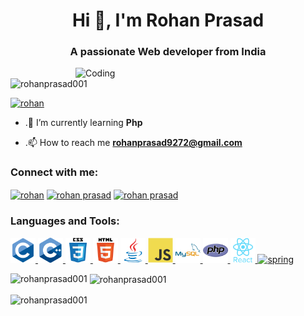 <h1 align="center">Hi 👋, I'm Rohan Prasad</h1>
<h3 align="center">A passionate Web developer from India</h3>
<img align="right" alt="Coding" width="400" src="https://hackernoon.com/images/f2px36fy.gif">
<p align="left"> <img src="https://komarev.com/ghpvc/?username=rohanprasad001&label=Profile%20views&color=0e75b6&style=flat" alt="rohanprasad001" /> </p>

<p align="left"> <a href="https://twitter.com/rohan" target="blank"><img src="https://img.shields.io/twitter/follow/rohan?logo=twitter&style=for-the-badge" alt="rohan" /></a> </p>

- .🌱 I’m currently learning **Php**

- .📫 How to reach me **rohanprasad9272@gmail.com**

<h3 align="left">Connect with me:</h3>
<p align="left">
<a href="https://twitter.com/rohan" target="blank"><img align="center" src="https://raw.githubusercontent.com/rahuldkjain/github-profile-readme-generator/master/src/images/icons/Social/twitter.svg" alt="rohan" height="30" width="40" /></a>
<a href="https://linkedin.com/in/rohan prasad" target="blank"><img align="center" src="https://raw.githubusercontent.com/rahuldkjain/github-profile-readme-generator/master/src/images/icons/Social/linked-in-alt.svg" alt="rohan prasad" height="30" width="40" /></a>
<a href="https://fb.com/rohan prasad" target="blank"><img align="center" src="https://raw.githubusercontent.com/rahuldkjain/github-profile-readme-generator/master/src/images/icons/Social/facebook.svg" alt="rohan prasad" height="30" width="40" /></a>
</p>

<h3 align="left">Languages and Tools:</h3>
<p align="left"> <a href="https://www.cprogramming.com/" target="_blank" rel="noreferrer"> <img src="https://raw.githubusercontent.com/devicons/devicon/master/icons/c/c-original.svg" alt="c" width="40" height="40"/> </a> <a href="https://www.w3schools.com/cpp/" target="_blank" rel="noreferrer"> <img src="https://raw.githubusercontent.com/devicons/devicon/master/icons/cplusplus/cplusplus-original.svg" alt="cplusplus" width="40" height="40"/> </a> <a href="https://www.w3schools.com/css/" target="_blank" rel="noreferrer"> <img src="https://raw.githubusercontent.com/devicons/devicon/master/icons/css3/css3-original-wordmark.svg" alt="css3" width="40" height="40"/> </a> <a href="https://www.w3.org/html/" target="_blank" rel="noreferrer"> <img src="https://raw.githubusercontent.com/devicons/devicon/master/icons/html5/html5-original-wordmark.svg" alt="html5" width="40" height="40"/> </a> <a href="https://www.java.com" target="_blank" rel="noreferrer"> <img src="https://raw.githubusercontent.com/devicons/devicon/master/icons/java/java-original.svg" alt="java" width="40" height="40"/> </a> <a href="https://developer.mozilla.org/en-US/docs/Web/JavaScript" target="_blank" rel="noreferrer"> <img src="https://raw.githubusercontent.com/devicons/devicon/master/icons/javascript/javascript-original.svg" alt="javascript" width="40" height="40"/> </a> <a href="https://www.mysql.com/" target="_blank" rel="noreferrer"> <img src="https://raw.githubusercontent.com/devicons/devicon/master/icons/mysql/mysql-original-wordmark.svg" alt="mysql" width="40" height="40"/> </a> <a href="https://www.php.net" target="_blank" rel="noreferrer"> <img src="https://raw.githubusercontent.com/devicons/devicon/master/icons/php/php-original.svg" alt="php" width="40" height="40"/> </a> <a href="https://reactjs.org/" target="_blank" rel="noreferrer"> <img src="https://raw.githubusercontent.com/devicons/devicon/master/icons/react/react-original-wordmark.svg" alt="react" width="40" height="40"/> </a> <a href="https://spring.io/" target="_blank" rel="noreferrer"> <img src="https://www.vectorlogo.zone/logos/springio/springio-icon.svg" alt="spring" width="40" height="40"/> </a> </p>

<p><img align="left" src="https://github-readme-stats.vercel.app/api/top-langs?username=rohanprasad001&show_icons=true&locale=en&layout=compact" alt="rohanprasad001" /></p>

<p>&nbsp;<img align="center" src="https://github-readme-stats.vercel.app/api?username=rohanprasad001&show_icons=true&locale=en" alt="rohanprasad001" /></p>

<p><img align="center" src="https://github-readme-streak-stats.herokuapp.com/?user=rohanprasad001&" alt="rohanprasad001" /></p>

